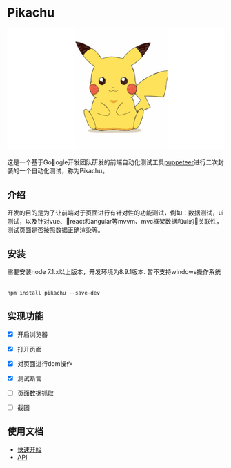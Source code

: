 # Pikachu

![](https://github.com/LLLLLamHo/Pikachu/blob/dev_lam/static/logo.jpeg)

这是一个基于Google开发团队研发的前端自动化测试工具[puppeteer](https://github.com/GoogleChrome/puppeteer)进行二次封装的一个自动化测试，称为Pikachu。

## 介绍

开发的目的是为了让前端对于页面进行有针对性的功能测试，例如：数据测试，ui测试，以及针对vue、react和angular等mvvm、mvc框架数据和ui的关联性，测试页面是否按照数据正确渲染等。

## 安装

需要安装node 7.1.x以上版本，开发环境为8.9.1版本.
暂不支持windows操作系统

```javascript

npm install pikachu --save-dev

```

## 实现功能

- [x] 开启浏览器
- [x] 打开页面
- [x] 对页面进行dom操作
- [x] 测试断言
- [ ] 页面数据抓取
- [ ] 截图


## 使用文档

- [快速开始](https://github.com/LLLLLamHo/Pikachu/blob/docs/master/fast.md)
- [API](https://github.com/LLLLLamHo/Pikachu/blob/docs/master/api.md)



